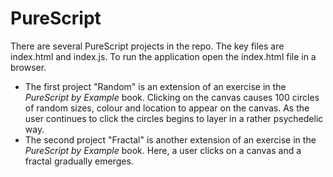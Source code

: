 # PureScript
There are several PureScript projects in the repo. The key files are index.html and index.js. To run the application open the index.html file in a browser.

+ The first project "Random" is an extension of an exercise in the _PureScript by Example_ book. Clicking on the canvas causes 100 circles of random sizes, colour and location to appear on the canvas. As the user continues to click the circles begins to layer in a rather psychedelic way.
+ The second project "Fractal" is another extension of an exercise in the _PureScript by Example_ book. Here, a user clicks on a canvas and a fractal gradually emerges.
